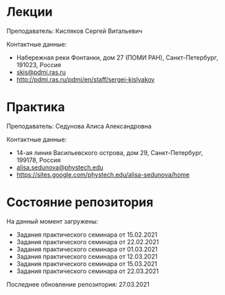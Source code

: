 # Лекции

Преподаватель: Кисляков Сергей Витальевич

Контактные данные:
+ Набережная реки Фонтанки, дом 27 (ПОМИ РАН), Санкт-Петербург, 191023, Россия
+ skis@pdmi.ras.ru
+ http://pdmi.ras.ru/pdmi/en/staff/sergei-kislyakov

# Практика

Преподаватель: Седунова Алиса Александровна

Контактные данные:
+ 14-ая линия Васильевского острова, дом 29, Санкт-Петербург, 199178, Россия
+ alisa.sedunova@phystech.edu
+ https://sites.google.com/phystech.edu/alisa-sedunova/home

# Состояние репозитория

На данный момент загружены:
+ Задания практического семинара от 15.02.2021
+ Задания практического семинара от 22.02.2021
+ Задания практического семинара от 01.03.2021
+ Задания практического семинара от 12.03.2021
+ Задания практического семинара от 15.03.2021
+ Задания практического семинара от 22.03.2021

Последнее обновление репозитория: 27.03.2021

